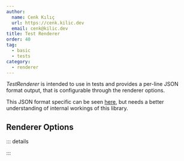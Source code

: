```yaml
---
author:
  name: Cenk Kılıç
  url: https://cenk.kilic.dev
  email: cenk@kilic.dev
title: Test Renderer
order: 40
tag:
  - basic
  - tests
category:
  - renderer
---
```


_TestRenderer_ is intended to use in tests and provides a per-line JSON format output, that is configurable through the renderer options.

This JSON format specific can be seen [here](/api/classes/TestRendererEvent.html), but needs a better understanding of internal workings of this library.

<!-- more -->

## Renderer Options

::: details

<!-- @include: ../api/interfaces/TestRendererOptions.md -->

:::
